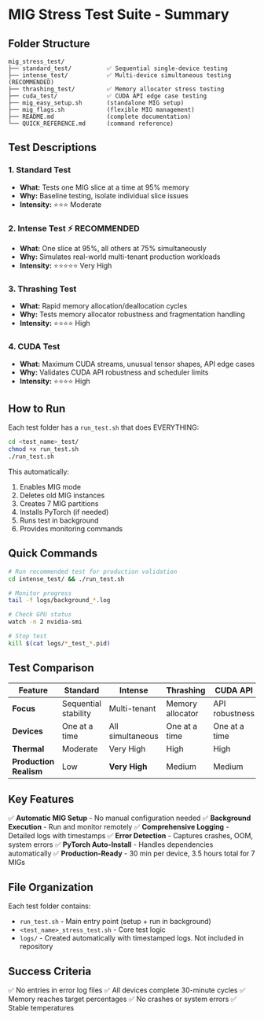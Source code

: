 # MIG Stress Test Suite - Summary

## Folder Structure

```
mig_stress_test/
├── standard_test/          ✅ Sequential single-device testing
├── intense_test/           ✅ Multi-device simultaneous testing (RECOMMENDED)
├── thrashing_test/         ✅ Memory allocator stress testing
├── cuda_test/              ✅ CUDA API edge case testing
├── mig_easy_setup.sh       (standalone MIG setup)
├── mig_flags.sh            (flexible MIG management)
├── README.md               (complete documentation)
└── QUICK_REFERENCE.md      (command reference)
```

## Test Descriptions

### 1. Standard Test
- **What:** Tests one MIG slice at a time at 95% memory
- **Why:** Baseline testing, isolate individual slice issues
- **Intensity:** ⭐⭐⭐ Moderate

### 2. Intense Test ⚡ **RECOMMENDED**
- **What:** One slice at 95%, all others at 75% simultaneously
- **Why:** Simulates real-world multi-tenant production workloads
- **Intensity:** ⭐⭐⭐⭐⭐ Very High

### 3. Thrashing Test
- **What:** Rapid memory allocation/deallocation cycles
- **Why:** Tests memory allocator robustness and fragmentation handling
- **Intensity:** ⭐⭐⭐⭐ High

### 4. CUDA Test
- **What:** Maximum CUDA streams, unusual tensor shapes, API edge cases
- **Why:** Validates CUDA API robustness and scheduler limits
- **Intensity:** ⭐⭐⭐⭐ High

## How to Run

Each test folder has a `run_test.sh` that does EVERYTHING:

```bash
cd <test_name>_test/
chmod +x run_test.sh
./run_test.sh
```

This automatically:
1. Enables MIG mode
2. Deletes old MIG instances
3. Creates 7 MIG partitions
4. Installs PyTorch (if needed)
5. Runs test in background
6. Provides monitoring commands

## Quick Commands

```bash
# Run recommended test for production validation
cd intense_test/ && ./run_test.sh

# Monitor progress
tail -f logs/background_*.log

# Check GPU status
watch -n 2 nvidia-smi

# Stop test
kill $(cat logs/*_test_*.pid)
```

## Test Comparison

| Feature | Standard | Intense | Thrashing | CUDA API |
|---------|----------|---------|-----------|----------|
| **Focus** | Sequential stability | Multi-tenant | Memory allocator | API robustness |
| **Devices** | One at a time | All simultaneous | One at a time | One at a time |
| **Thermal** | Moderate | Very High | High | High |
| **Production Realism** | Low | **Very High** | Medium | Medium |

## Key Features

✅ **Automatic MIG Setup** - No manual configuration needed
✅ **Background Execution** - Run and monitor remotely
✅ **Comprehensive Logging** - Detailed logs with timestamps
✅ **Error Detection** - Captures crashes, OOM, system errors
✅ **PyTorch Auto-Install** - Handles dependencies automatically
✅ **Production-Ready** - 30 min per device, 3.5 hours total for 7 MIGs

## File Organization

Each test folder contains:
- `run_test.sh` - Main entry point (setup + run in background)
- `<test_name>_stress_test.sh` - Core test logic
- `logs/` - Created automatically with timestamped logs. Not included in repository

## Success Criteria

✅ No entries in error log files
✅ All devices complete 30-minute cycles
✅ Memory reaches target percentages
✅ No crashes or system errors
✅ Stable temperatures